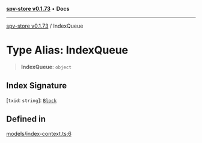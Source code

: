 [**spv-store v0.1.73**](../README.md) • **Docs**

***

[spv-store v0.1.73](../globals.md) / IndexQueue

# Type Alias: IndexQueue

> **IndexQueue**: `object`

## Index Signature

 \[`txid`: `string`\]: [`Block`](../classes/Block.md)

## Defined in

[models/index-context.ts:6](https://github.com/bitcoin-sv/spv-store/blob/9735342843cd2ea4b04983988f1fa98b59c98947/src/models/index-context.ts#L6)
